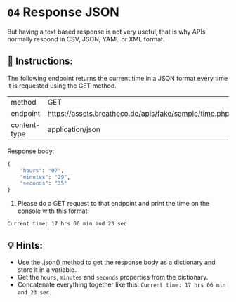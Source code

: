 # `04` Response JSON

But having a text based response is not very useful, that is why APIs normally respond in CSV, JSON, YAML or XML format.

## 📝 Instructions:

The following endpoint returns the current time in a JSON format every time it is requested using the GET method.

|    |    |
| ---   | ---   |
| method | GET |
| endpoint | https://assets.breatheco.de/apis/fake/sample/time.php |
| content-type | application/json |

Response body:

```python
{
    "hours": "07",
    "minutes": "29",
    "seconds": "35"
}
```

1. Please do a GET request to that endpoint and print the time on the console with this format:

```text
Current time: 17 hrs 06 min and 23 sec
```

## 💡 Hints:

+ Use the [.json() method](https://www.w3schools.com/python/ref_requests_response.asp) to get the response body as a dictionary and store it in a variable.
+ Get the `hours`, `minutes` and `seconds` properties from the dictionary.
+ Concatenate everything together like this: `Current time: 17 hrs 06 min and 23 sec`.

